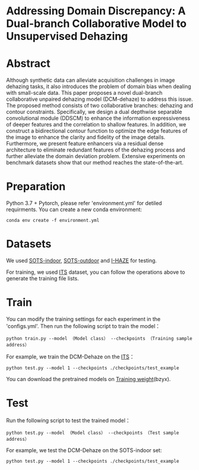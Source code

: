 Addressing Domain Discrepancy: A Dual-branch Collaborative Model to Unsupervised Dehazing
===========================

Abstract
===========================

Although synthetic data can alleviate acquisition challenges in image dehazing tasks, it also introduces the problem of domain bias when dealing with small-scale data. This paper proposes a novel dual-branch collaborative unpaired dehazing model (DCM-dehaze) to address this issue. The proposed method consists of two collaborative branches: dehazing and contour constraints. Specifically, we design a dual depthwise separable convolutional module (DDSCM) to enhance the information expressiveness of deeper features and the correlation to shallow features. In addition, we construct a bidirectional contour function to optimize the edge features of the image to enhance the clarity and fidelity of the image details. Furthermore, we present feature enhancers via a residual dense architecture to eliminate redundant features of the dehazing process and further alleviate the domain deviation problem. Extensive experiments on benchmark datasets show that our method reaches the state-of-the-art.

Preparation
===========================
Python 3.7 + Pytorch, please refer 'environment.yml' for detiled requirments.
You can create a new conda environment:
```
conda env create -f environment.yml
```

Datasets
===========================
We used [SOTS-indoor](https://sites.google.com/view/reside-dehaze-datasets/reside-v0), [SOTS-outdoor](https://sites.google.com/view/reside-dehaze-datasets/reside-v0)  and [I-HAZE](https://data.vision.ee.ethz.ch/cvl/ntire18//i-haze/) for testing.  

For training, we used [ITS](https://sites.google.com/view/reside-dehaze-datasets/reside-standard) dataset, you can follow the operations above to generate the training file lists.

Train
===========================
You can modify the training settings for each experiment in the 'configs.yml'. Then run the following script to train the model：
```
python train.py --model （Model class） --checkpoints （Training sample address）
```

For example, we train the DCM-Dehaze on the [ITS](https://sites.google.com/view/reside-dehaze-datasets/reside-standard)：
```
python test.py --model 1 --checkpoints ./checkpoints/test_example
```
You can download the pretrained models on [Training weight](https://pan.baidu.com/s/1dghKt-Dasr5XM_0VOF4miQ)(bzyx).

Test
===========================
Run the following script to test the trained model：
```
python test.py --model （Model class） --checkpoints （Test sample address）
```
For example, we test the DCM-Dehaze on the SOTS-indoor set:
```
python test.py --model 1 --checkpoints ./checkpoints/test_example
```
